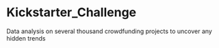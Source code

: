 # Kickstarter_Challenge
Data analysis on several thousand crowdfunding projects to uncover any hidden trends
